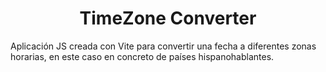 <div align="center">
    <h1>TimeZone Converter</h1>
</div>
Aplicación JS creada con Vite para convertir una fecha a diferentes zonas horarias, en este caso en concreto de países hispanohablantes.